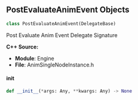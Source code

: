 ## PostEvaluateAnimEvent Objects

```python
class PostEvaluateAnimEvent(DelegateBase)
```

Post Evaluate Anim Event  Delegate Signature

**C++ Source:**

- **Module**: Engine
- **File**: AnimSingleNodeInstance.h

<a id="unreal.PostEvaluateAnimEvent.__init__"></a>

#### __init__

```python
def __init__(*args: Any, **kwargs: Any) -> None
```

<a id="unreal.RemovalEventSignature"></a>